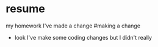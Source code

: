 # resume
my homework
I've made a change
#making a change
+ look I've make some coding changes
but I didn't really
